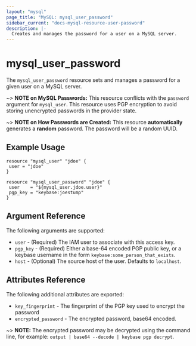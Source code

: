 ```yaml
---
layout: "mysql"
page_title: "MySQL: mysql_user_password"
sidebar_current: "docs-mysql-resource-user-password"
description: |-
  Creates and manages the password for a user on a MySQL server.
---
```

# mysql_user_password

The `mysql_user_password` resource sets and manages a password for a given 
user on a MySQL server.

~> **NOTE on MySQL Passwords:** This resource conflicts with the `password` 
   argument for `mysql_user`. This resource uses PGP encryption to avoid 
   storing unencrypted passwords in the provider state.
   
~> **NOTE on How Passwords are Created:** This resource **automatically**
   generates a **random** password. The password will be a random UUID.

## Example Usage

 ```hcl
resource "mysql_user" "jdoe" {
  user = "jdoe"
}

resource "mysql_user_password" "jdoe" {
  user    = "${mysql_user.jdoe.user}"
  pgp_key = "keybase:joestump"
}
```

## Argument Reference
The following arguments are supported:

* `user` - (Required) The IAM user to associate with this access key.
* `pgp_key` - (Required) Either a base-64 encoded PGP public key, or a keybase username in the form `keybase:some_person_that_exists`.
* `host` - (Optional) The source host of the user. Defaults to `localhost`.

## Attributes Reference

The following additional attributes are exported:

* `key_fingerprint` - The fingerprint of the PGP key used to encrypt the password 
* `encrypted_password` - The encrypted password, base64 encoded.

~> **NOTE:** The encrypted password may be decrypted using the command line,
   for example:  `output | base64 --decode | keybase pgp decrypt`.
